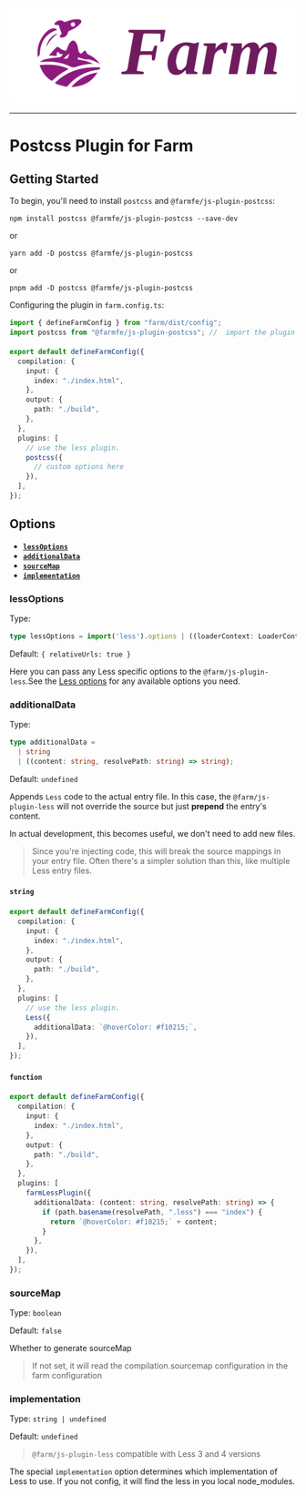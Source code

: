 <div align="center">
  <a href="https://github.com/farm-fe/farm">
    <img src="../../assets/logo.png" width="550" />
  </a>
</div>

---

# Postcss Plugin for Farm

## Getting Started

To begin, you'll need to install `postcss` and `@farmfe/js-plugin-postcss`:

```console
npm install postcss @farmfe/js-plugin-postcss --save-dev
```

or

```console
yarn add -D postcss @farmfe/js-plugin-postcss
```

or

```console
pnpm add -D postcss @farmfe/js-plugin-postcss
```

Configuring the plugin in `farm.config.ts`:

```ts
import { defineFarmConfig } from "farm/dist/config";
import postcss from "@farmfe/js-plugin-postcss"; //  import the plugin

export default defineFarmConfig({
  compilation: {
    input: {
      index: "./index.html",
    },
    output: {
      path: "./build",
    },
  },
  plugins: [
    // use the less plugin.
    postcss({
      // custom options here
    }),
  ],
});
```

## Options

- **[`lessOptions`](#lessoptions)**
- **[`additionalData`](#additionalData)**
- **[`sourceMap`](#sourcemap)**
- **[`implementation`](#implementation)**

### lessOptions

Type:

```ts
type lessOptions = import('less').options | ((loaderContext: LoaderContext) => import('less').options})
```

Default: `{ relativeUrls: true }`

Here you can pass any Less specific options to the `@farm/js-plugin-less`.See the [Less options](https://lesscss.org/usage/#less-options) for any available options you need.

### additionalData

Type:

```ts
type additionalData =
  | string
  | ((content: string, resolvePath: string) => string);
```

Default: `undefined`

Appends `Less` code to the actual entry file.
In this case, the `@farm/js-plugin-less` will not override the source but just **prepend** the entry's content.

In actual development, this becomes useful, we don't need to add new files.

> Since you're injecting code, this will break the source mappings in your entry file. Often there's a simpler solution than this, like multiple Less entry files.

#### `string`

```ts
export default defineFarmConfig({
  compilation: {
    input: {
      index: "./index.html",
    },
    output: {
      path: "./build",
    },
  },
  plugins: [
    // use the less plugin.
    Less({
      additionalData: `@hoverColor: #f10215;`,
    }),
  ],
});
```

#### `function`

```ts
export default defineFarmConfig({
  compilation: {
    input: {
      index: "./index.html",
    },
    output: {
      path: "./build",
    },
  },
  plugins: [
    farmLessPlugin({
      additionalData: (content: string, resolvePath: string) => {
        if (path.basename(resolvePath, ".less") === "index") {
          return `@hoverColor: #f10215;` + content;
        }
      },
    }),
  ],
});
```

### sourceMap

Type: `boolean`

Default: `false`

Whether to generate sourceMap

> If not set, it will read the compilation.sourcemap configuration in the farm configuration

### implementation

Type: `string | undefined`

Default: `undefined`

> `@farm/js-plugin-less` compatible with Less 3 and 4 versions

The special `implementation` option determines which implementation of Less to use. If you not config, it will find the less in you local node_modules.
